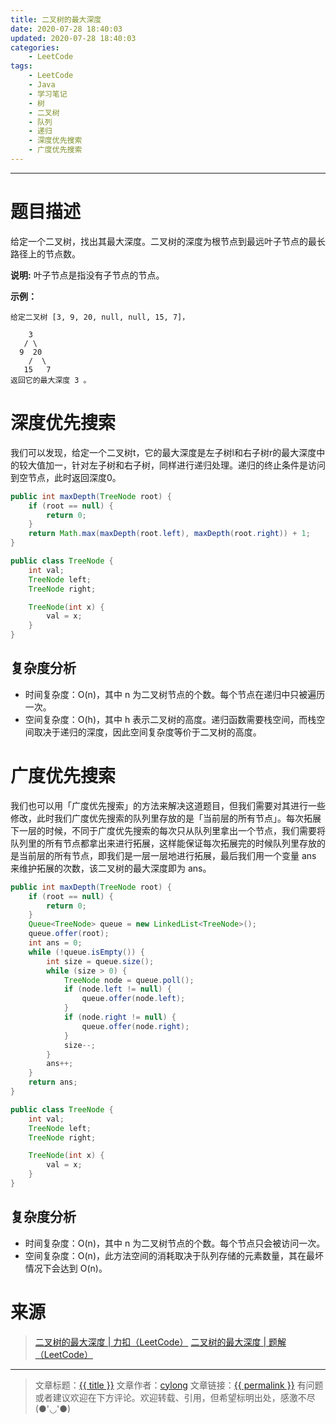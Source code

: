 ```yaml
---
title: 二叉树的最大深度
date: 2020-07-28 18:40:03
updated: 2020-07-28 18:40:03
categories:
    - LeetCode
tags:
    - LeetCode
    - Java
    - 学习笔记
    - 树
    - 二叉树
    - 队列
    - 递归
    - 深度优先搜索
    - 广度优先搜索
---
```

---

# 题目描述

给定一个二叉树，找出其最大深度。二叉树的深度为根节点到最远叶子节点的最长路径上的节点数。

**说明:** 叶子节点是指没有子节点的节点。

**示例：**
```
给定二叉树 [3, 9, 20, null, null, 15, 7]，

    3
   / \
  9  20
    /  \
   15   7
返回它的最大深度 3 。
```

<!-- more -->

# 深度优先搜索

我们可以发现，给定一个二叉树t，它的最大深度是左子树l和右子树r的最大深度中的较大值加一，针对左子树和右子树，同样进行递归处理。递归的终止条件是访问到空节点，此时返回深度0。

```java
public int maxDepth(TreeNode root) {
    if (root == null) {
        return 0;
    }
    return Math.max(maxDepth(root.left), maxDepth(root.right)) + 1;
}

public class TreeNode {
    int val;
    TreeNode left;
    TreeNode right;

    TreeNode(int x) {
        val = x;
    }
}
```

## 复杂度分析

* 时间复杂度：O(n)，其中 n 为二叉树节点的个数。每个节点在递归中只被遍历一次。
* 空间复杂度：O(h)，其中 h 表示二叉树的高度。递归函数需要栈空间，而栈空间取决于递归的深度，因此空间复杂度等价于二叉树的高度。

# 广度优先搜索

我们也可以用「广度优先搜索」的方法来解决这道题目，但我们需要对其进行一些修改，此时我们广度优先搜索的队列里存放的是「当前层的所有节点」。每次拓展下一层的时候，不同于广度优先搜索的每次只从队列里拿出一个节点，我们需要将队列里的所有节点都拿出来进行拓展，这样能保证每次拓展完的时候队列里存放的是当前层的所有节点，即我们是一层一层地进行拓展，最后我们用一个变量 ans 来维护拓展的次数，该二叉树的最大深度即为 ans。

```java
public int maxDepth(TreeNode root) {
    if (root == null) {
        return 0;
    }
    Queue<TreeNode> queue = new LinkedList<TreeNode>();
    queue.offer(root);
    int ans = 0;
    while (!queue.isEmpty()) {
        int size = queue.size();
        while (size > 0) {
            TreeNode node = queue.poll();
            if (node.left != null) {
                queue.offer(node.left);
            }
            if (node.right != null) {
                queue.offer(node.right);
            }
            size--;
        }
        ans++;
    }
    return ans;
}

public class TreeNode {
    int val;
    TreeNode left;
    TreeNode right;

    TreeNode(int x) {
        val = x;
    }
}
```

## 复杂度分析

* 时间复杂度：O(n)，其中 n 为二叉树节点的个数。每个节点只会被访问一次。
* 空间复杂度：O(n)，此方法空间的消耗取决于队列存储的元素数量，其在最坏情况下会达到 O(n)。

# 来源

> [二叉树的最大深度 | 力扣（LeetCode）][1]
> [二叉树的最大深度 | 题解（LeetCode）][2]

---

> 文章标题：<a href='{{ permalink }}' title='{{ title }}' >{{ title }}</a>
> 文章作者：[cylong](http://www.cylong.com/about/ "cylong")
> 文章链接：<a href='{{ permalink }}' title='{{ title }}' >{{ permalink }}</a>
> 有问题或者建议欢迎在下方评论。欢迎转载、引用，但希望标明出处，感激不尽(●'◡'●)

[1]: https://leetcode-cn.com/problems/maximum-depth-of-binary-tree/ "二叉树的最大深度 | 力扣（LeetCode）"
[2]: https://leetcode-cn.com/problems/maximum-depth-of-binary-tree/solution/er-cha-shu-de-zui-da-shen-du-by-leetcode-solution/ "二叉树的最大深度 | 题解（LeetCode）"
